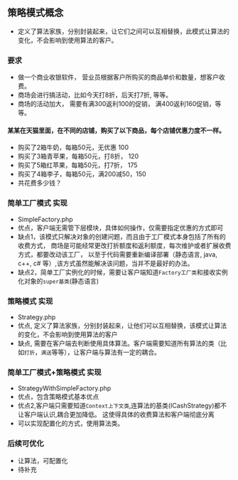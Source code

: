 ## 策略模式概念
- 定义了算法家族，分别封装起来，让它们之间可以互相替换，此模式让算法的变化，不会影响到使用算法的客户。

### 要求
- 做一个商业收银软件， 营业员根据客户所购买的商品单价和数量，想客户收费。
- 商场会进行搞活动，比如今天打8折，后天打7折, 等等。 
- 商场的活动加大， 需要有满300返利100的促销， 满400返利160促销，等等。

#### 某某在天猫里面，在不同的店铺，购买了以下商品，每个店铺优惠力度不一样。
- 购买了2箱牛奶，每箱50元，无优惠   100  
- 购买了3箱青苹果，每箱50元，打8折， 120 
- 购买了5箱红苹果，每箱50元，打7折， 175 
- 购买了4箱李子，每箱50元，满200减50，150 
- 共花费多少钱？

### 简单工厂模式 实现
- SimpleFactory.php 
- 优点，客户端无需管下层模块，具体如何操作，仅需要指定优惠的方式即可
- 缺点1，该模式只解决对象的创建问题，而且由于工厂模式本身包括了所有的收费方式，
 商场是可能经常更改打折额度和返利额度，每次维护或者扩展收费方式，都要改动该工厂，
 以至于代码需要重新编译部署（静态语言, java, c++, c# 等）,该方式虽然能解决该问题，当并不是最好的办法。
- 缺点2，简单工厂实例化的时候，需要让客户端知道`Factory工厂类`和接收实例化对象的`super基类`(静态语言)

### 策略模式 实现
- Strategy.php
- 优点, 定义了算法家族，分别封装起来，让他们可以互相替换，该模式让算法的变化，不会影响到使用算法的客户
- 缺点, 需要在客户端去判断使用具体算法。客户端需要知道所有算法的类（比如`打折`，`满送`等等），让客户端与算法有一定的耦合。

### 简单工厂模式+策略模式 实现
- StrategyWithSimpleFactory.php
- 优点，包含策略模式基本优点
- 优点2,客户端只需要知道`Context上下文类`,连算法的基类(ICashStrategy)都不让客户端认识,耦合更加降低。
  这使得具体的收费算法和客户端彻底分离
- 可以实现配置化的方式，使用算法类。

### 后续可优化
- 让算法，可配置化
- 待补充
